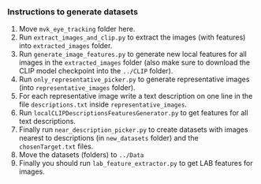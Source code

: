 ### Instructions to generate datasets

1) Move `mvk_eye_tracking` folder here.
1) Run `extract_images_and_clip.py` to extract the images (with features) into `extracted_images` folder.
1) Run `generate_image_features.py` to generate new local features for all images in the `extracted_images` folder (also make sure to download the CLIP model checkpoint into the `../CLIP` folder).
1) Run `only_representative_picker.py` to generate representative images (into `representative_images` folder). 
1) For each representative image write a text description on one line in the file `descriptions.txt` inside `representative_images`.
1) Run `localCLIPDescriptionsFeaturesGenerator.py` to get features for all text descriptions.
1) Finally run `near_description_picker.py` to create datasets with images nearest to descriptions (in `new_datasets` folder) and the `chosenTarget.txt` files.
1) Move the datasets (folders) to `../Data`
1) Finally you should run `lab_feature_extractor.py` to get LAB features for images.